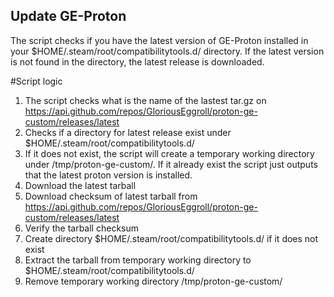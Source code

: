## Update GE-Proton

The script checks if you have the latest version of GE-Proton installed in your $HOME/.steam/root/compatibilitytools.d/ directory. 
If the latest version is not found in the directory, the latest release is downloaded. 

#Script logic
1. The script checks what is the name of the lastest tar.gz on https://api.github.com/repos/GloriousEggroll/proton-ge-custom/releases/latest
2. Checks if a directory for latest release exist under $HOME/.steam/root/compatibilitytools.d/
3. If it does not exist, the script will create a temporary working directory under /tmp/proton-ge-custom/. If it already exist the script just outputs that the latest proton version is installed. 
4. Download the latest tarball
5. Download checksum of latest tarball from https://api.github.com/repos/GloriousEggroll/proton-ge-custom/releases/latest
6. Verify the tarball checksum
7. Create directory $HOME/.steam/root/compatibilitytools.d/ if it does not exist
8. Extract the tarball from temporary working directory to $HOME/.steam/root/compatibilitytools.d/
9. Remove temporary working directory /tmp/proton-ge-custom/

